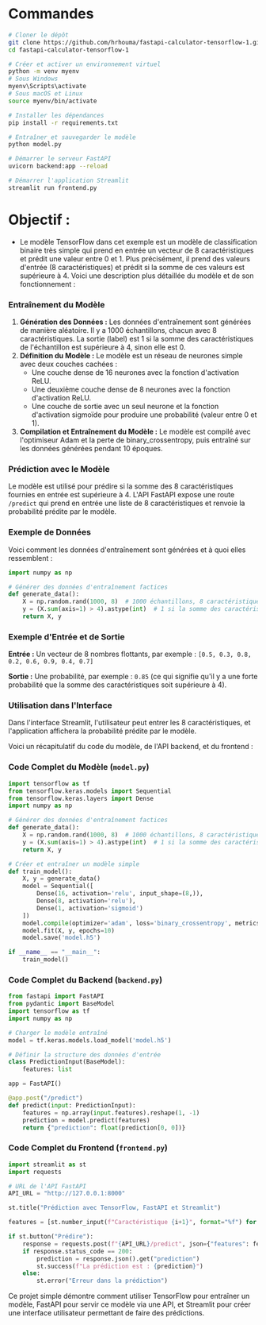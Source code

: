 # Commandes

```bash
# Cloner le dépôt
git clone https://github.com/hrhouma/fastapi-calculator-tensorflow-1.git
cd fastapi-calculator-tensorflow-1

# Créer et activer un environnement virtuel
python -m venv myenv
# Sous Windows
myenv\Scripts\activate
# Sous macOS et Linux
source myenv/bin/activate

# Installer les dépendances
pip install -r requirements.txt

# Entraîner et sauvegarder le modèle
python model.py

# Démarrer le serveur FastAPI
uvicorn backend:app --reload

# Démarrer l'application Streamlit
streamlit run frontend.py
```

# Objectif :
- Le modèle TensorFlow dans cet exemple est un modèle de classification binaire très simple qui prend en entrée un vecteur de 8 caractéristiques et prédit une valeur entre 0 et 1. Plus précisément, il prend des valeurs d'entrée (8 caractéristiques) et prédit si la somme de ces valeurs est supérieure à 4. Voici une description plus détaillée du modèle et de son fonctionnement :

### Entraînement du Modèle

1. **Génération des Données :** Les données d'entraînement sont générées de manière aléatoire. Il y a 1000 échantillons, chacun avec 8 caractéristiques. La sortie (label) est 1 si la somme des caractéristiques de l'échantillon est supérieure à 4, sinon elle est 0.
2. **Définition du Modèle :** Le modèle est un réseau de neurones simple avec deux couches cachées :
   - Une couche dense de 16 neurones avec la fonction d'activation ReLU.
   - Une deuxième couche dense de 8 neurones avec la fonction d'activation ReLU.
   - Une couche de sortie avec un seul neurone et la fonction d'activation sigmoïde pour produire une probabilité (valeur entre 0 et 1).
3. **Compilation et Entraînement du Modèle :** Le modèle est compilé avec l'optimiseur Adam et la perte de binary_crossentropy, puis entraîné sur les données générées pendant 10 époques.

### Prédiction avec le Modèle

Le modèle est utilisé pour prédire si la somme des 8 caractéristiques fournies en entrée est supérieure à 4. L'API FastAPI expose une route `/predict` qui prend en entrée une liste de 8 caractéristiques et renvoie la probabilité prédite par le modèle.

### Exemple de Données

Voici comment les données d'entraînement sont générées et à quoi elles ressemblent :

```python
import numpy as np

# Générer des données d'entraînement factices
def generate_data():
    X = np.random.rand(1000, 8)  # 1000 échantillons, 8 caractéristiques
    y = (X.sum(axis=1) > 4).astype(int)  # 1 si la somme des caractéristiques > 4, sinon 0
    return X, y
```

### Exemple d'Entrée et de Sortie

**Entrée :** Un vecteur de 8 nombres flottants, par exemple : `[0.5, 0.3, 0.8, 0.2, 0.6, 0.9, 0.4, 0.7]`

**Sortie :** Une probabilité, par exemple : `0.85` (ce qui signifie qu'il y a une forte probabilité que la somme des caractéristiques soit supérieure à 4).

### Utilisation dans l'Interface

Dans l'interface Streamlit, l'utilisateur peut entrer les 8 caractéristiques, et l'application affichera la probabilité prédite par le modèle.

Voici un récapitulatif du code du modèle, de l'API backend, et du frontend :

### Code Complet du Modèle (`model.py`)

```python
import tensorflow as tf
from tensorflow.keras.models import Sequential
from tensorflow.keras.layers import Dense
import numpy as np

# Générer des données d'entraînement factices
def generate_data():
    X = np.random.rand(1000, 8)  # 1000 échantillons, 8 caractéristiques
    y = (X.sum(axis=1) > 4).astype(int)  # 1 si la somme des caractéristiques > 4, sinon 0
    return X, y

# Créer et entraîner un modèle simple
def train_model():
    X, y = generate_data()
    model = Sequential([
        Dense(16, activation='relu', input_shape=(8,)),
        Dense(8, activation='relu'),
        Dense(1, activation='sigmoid')
    ])
    model.compile(optimizer='adam', loss='binary_crossentropy', metrics=['accuracy'])
    model.fit(X, y, epochs=10)
    model.save('model.h5')

if __name__ == "__main__":
    train_model()
```

### Code Complet du Backend (`backend.py`)

```python
from fastapi import FastAPI
from pydantic import BaseModel
import tensorflow as tf
import numpy as np

# Charger le modèle entraîné
model = tf.keras.models.load_model('model.h5')

# Définir la structure des données d'entrée
class PredictionInput(BaseModel):
    features: list

app = FastAPI()

@app.post("/predict")
def predict(input: PredictionInput):
    features = np.array(input.features).reshape(1, -1)
    prediction = model.predict(features)
    return {"prediction": float(prediction[0, 0])}
```

### Code Complet du Frontend (`frontend.py`)

```python
import streamlit as st
import requests

# URL de l'API FastAPI
API_URL = "http://127.0.0.1:8000"

st.title("Prédiction avec TensorFlow, FastAPI et Streamlit")

features = [st.number_input(f"Caractéristique {i+1}", format="%f") for i in range(8)]

if st.button("Prédire"):
    response = requests.post(f"{API_URL}/predict", json={"features": features})
    if response.status_code == 200:
        prediction = response.json().get("prediction")
        st.success(f"La prédiction est : {prediction}")
    else:
        st.error("Erreur dans la prédiction")
```

Ce projet simple démontre comment utiliser TensorFlow pour entraîner un modèle, FastAPI pour servir ce modèle via une API, et Streamlit pour créer une interface utilisateur permettant de faire des prédictions.
